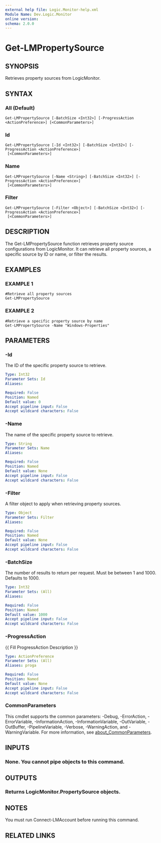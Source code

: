 ```yaml
---
external help file: Logic.Monitor-help.xml
Module Name: Dev.Logic.Monitor
online version:
schema: 2.0.0
---
```


# Get-LMPropertySource

## SYNOPSIS
Retrieves property sources from LogicMonitor.

## SYNTAX

### All (Default)
```
Get-LMPropertySource [-BatchSize <Int32>] [-ProgressAction <ActionPreference>] [<CommonParameters>]
```

### Id
```
Get-LMPropertySource [-Id <Int32>] [-BatchSize <Int32>] [-ProgressAction <ActionPreference>]
 [<CommonParameters>]
```

### Name
```
Get-LMPropertySource [-Name <String>] [-BatchSize <Int32>] [-ProgressAction <ActionPreference>]
 [<CommonParameters>]
```

### Filter
```
Get-LMPropertySource [-Filter <Object>] [-BatchSize <Int32>] [-ProgressAction <ActionPreference>]
 [<CommonParameters>]
```

## DESCRIPTION
The Get-LMPropertySource function retrieves property source configurations from LogicMonitor.
It can retrieve all property sources, a specific source by ID or name, or filter the results.

## EXAMPLES

### EXAMPLE 1
```
#Retrieve all property sources
Get-LMPropertySource
```

### EXAMPLE 2
```
#Retrieve a specific property source by name
Get-LMPropertySource -Name "Windows-Properties"
```

## PARAMETERS

### -Id
The ID of the specific property source to retrieve.

```yaml
Type: Int32
Parameter Sets: Id
Aliases:

Required: False
Position: Named
Default value: 0
Accept pipeline input: False
Accept wildcard characters: False
```

### -Name
The name of the specific property source to retrieve.

```yaml
Type: String
Parameter Sets: Name
Aliases:

Required: False
Position: Named
Default value: None
Accept pipeline input: False
Accept wildcard characters: False
```

### -Filter
A filter object to apply when retrieving property sources.

```yaml
Type: Object
Parameter Sets: Filter
Aliases:

Required: False
Position: Named
Default value: None
Accept pipeline input: False
Accept wildcard characters: False
```

### -BatchSize
The number of results to return per request.
Must be between 1 and 1000.
Defaults to 1000.

```yaml
Type: Int32
Parameter Sets: (All)
Aliases:

Required: False
Position: Named
Default value: 1000
Accept pipeline input: False
Accept wildcard characters: False
```

### -ProgressAction
{{ Fill ProgressAction Description }}

```yaml
Type: ActionPreference
Parameter Sets: (All)
Aliases: proga

Required: False
Position: Named
Default value: None
Accept pipeline input: False
Accept wildcard characters: False
```

### CommonParameters
This cmdlet supports the common parameters: -Debug, -ErrorAction, -ErrorVariable, -InformationAction, -InformationVariable, -OutVariable, -OutBuffer, -PipelineVariable, -Verbose, -WarningAction, and -WarningVariable. For more information, see [about_CommonParameters](http://go.microsoft.com/fwlink/?LinkID=113216).

## INPUTS

### None. You cannot pipe objects to this command.
## OUTPUTS

### Returns LogicMonitor.PropertySource objects.
## NOTES
You must run Connect-LMAccount before running this command.

## RELATED LINKS
